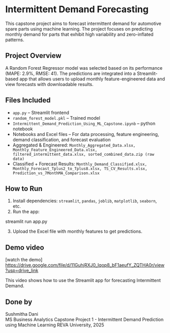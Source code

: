 # Intermittent Demand Forecasting

This capstone project aims to forecast intermittent demand for automotive spare parts using machine learning. The project focuses on predicting monthly demand for parts that exhibit high variability and zero-inflated patterns.

## Project Overview
A Random Forest Regressor model was selected based on its performance (MAPE: 2.9%, RMSE: 41). The predictions are integrated into a Streamlit-based app that allows users to upload monthly feature-engineered data and view forecasts with downloadable results.

## Files Included
- `app.py` – Streamlit frontend
- `random_forest_model.pkl` – Trained model
- `Intermittent_Demand_Prediction_Using_ML_Capstone.ipynb` – python notebook
- Notebooks and Excel files – For data processing, feature engineering, demand classification, and forecast evaluation
- Aggregated & Engineered: `Monthly_Aggregated_Data.xlsx, Monthly_Feature_Engineered_Data.xlsx, filtered_intermittent_data.xlsx, sorted_combined_data.zip (raw data)`
- Classified + Forecast Results: `Monthly_Demand_Classified.xlsx, Monthly_Forecast_Tplus2_to_Tplus8.xlsx, TS_CV_Results.xlsx, Prediction_vs_7MonthMA_Comparison.xlsx`


## How to Run
1. Install dependencies: `streamlit`, `pandas`, `joblib`, `matplotlib`, `seaborn`, etc.
2. Run the app:

streamlit run app.py

3. Upload the Excel file with monthly features to get predictions.

## Demo video
[watch the demo] 
https://drive.google.com/file/d/11GuhjRXJ0_Iqop8_bF1aeufY_ZQTHA0r/view?usp=drive_link

This video shows how to use the Streamlit app for forecasting Intermittent Demand. 

## Done by
Sushmitha Dani  
MS Business Analytics 
Capstone Project 1 - Intermittent Demand Prediction using Machine Learning
REVA University, 2025
